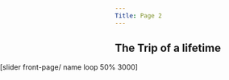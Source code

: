 ```yaml
---
Title: Page 2
---
```

<style>
.full-width {
	left: 50%;
	margin-left: -50vw;
	margin-right: -50vw;
	max-width: 100vw;
	position: relative;
	right: 50%;
	width: 100vw;
}
</style>
## The Trip of a lifetime
<div class="full-width" markdown="1">
[slider front-page/ name loop 50% 3000]
</div>

